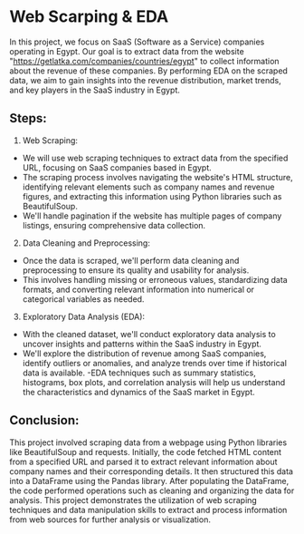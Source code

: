 # Web Scarping & EDA

 In this project, we focus on SaaS (Software as a Service) companies operating in Egypt. Our goal is to extract data from the website "https://getlatka.com/companies/countries/egypt" to collect information about the revenue of these companies. By performing EDA on the scraped data, we aim to gain insights into the revenue distribution, market trends, and key players in the SaaS industry in Egypt.

 ## Steps:

1. Web Scraping:
   
  - We will use web scraping techniques to extract data from the specified URL, focusing on SaaS companies based in Egypt.
  - The scraping process involves navigating the website's HTML structure, identifying relevant elements such as company names and revenue figures, and extracting this information using Python libraries such as BeautifulSoup.
  - We'll handle pagination if the website has multiple pages of company listings, ensuring comprehensive data collection.

2. Data Cleaning and Preprocessing:

 - Once the data is scraped, we'll perform data cleaning and preprocessing to ensure its quality and usability for analysis.
 - This involves handling missing or erroneous values, standardizing data formats, and converting relevant information into numerical or categorical variables as needed.

3. Exploratory Data Analysis (EDA):

 - With the cleaned dataset, we'll conduct exploratory data analysis to uncover insights and patterns within the SaaS industry in Egypt.
 - We'll explore the distribution of revenue among SaaS companies, identify outliers or anomalies, and analyze trends over time if historical data is available.
 -EDA techniques such as summary statistics, histograms, box plots, and correlation analysis will help us understand the characteristics and dynamics of the SaaS market in Egypt.

## Conclusion: 

This project involved scraping data from a webpage using Python libraries like BeautifulSoup and requests. Initially, the code fetched HTML content from a specified URL and parsed it to extract relevant information about company names and their corresponding details. It then structured this data into a DataFrame using the Pandas library. After populating the DataFrame, the code performed operations such as cleaning and organizing the data for analysis. This project demonstrates the utilization of web scraping techniques and data manipulation skills to extract and process information from web sources for further analysis or visualization.
